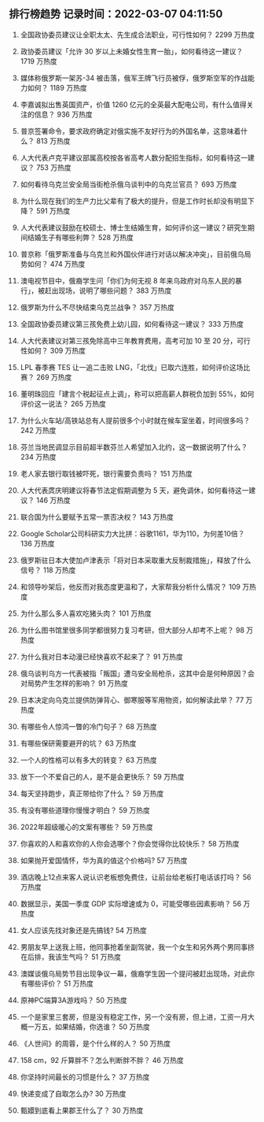 
## 排行榜趋势 记录时间：2022-03-07 04:11:50
  
  1. 全国政协委员建议让全职太太、先生成合法职业，可行性如何？ 2299 万热度
    
  2. 政协委员建议「允许 30 岁以上未婚女性生育一胎」，如何看待这一建议？ 1719 万热度
    
  3. 媒体称俄罗斯一架苏-34 被击落，俄军王牌飞行员被俘，俄罗斯空军的作战能力如何？ 1189 万热度
    
  4. 李嘉诚拟出售英国资产，价值 1260 亿元的全英最大配电公司，有什么值得关注的信息？ 936 万热度
    
  5. 普京签署命令，要求政府确定对俄实施不友好行为的外国名单，这意味着什么？ 813 万热度
    
  6. 人大代表卢克平建议部属高校按各省高考人数分配招生指标，如何看待这一建议？ 753 万热度
    
  7. 如何看待乌克兰安全局当街枪杀俄乌谈判中的乌克兰官员？ 693 万热度
    
  8. 为什么现在我们的生产力比父辈有了极大的提升，但是工作时长却没有明显下降？ 591 万热度
    
  9. 人大代表建议鼓励在校硕士、博士生结婚生育，如何评价这一建议？研究生期间结婚生子有哪些利弊？ 528 万热度
    
  10. 普京称「俄罗斯准备与乌克兰和外国伙伴进行对话以解决冲突」，目前俄乌局势如何？ 474 万热度
    
  11. 澳电视节目中，俄裔学生问「你们为何无视 8 年来乌政府对乌东人民的暴行」，被赶出现场，说明了哪些问题？ 383 万热度
    
  12. 俄罗斯为什么不尽快结束乌克兰战争？ 357 万热度
    
  13. 全国政协委员建议第三孩免费上幼儿园，如何看待这一建议？ 333 万热度
    
  14. 人大代表建议对第三孩免除高中三年教育费用，高考可加 10 至 20 分，可行性如何？ 309 万热度
    
  15. LPL 春季赛 TES 让一追二击败 LNG，「北伐」已取六连胜，如何评价这场比赛？ 269 万热度
    
  16. 董明珠回应「建言个税起征点上调」，称可以把高薪人群税负加到 55%，如何评价这一说法？ 265 万热度
    
  17. 为什么火车站/高铁站总有人提前很多个小时就在候车室坐着，时间很多吗？ 242 万热度
    
  18. 芬兰当地民调显示目前超半数芬兰人希望加入北约，这一数据说明了什么？ 234 万热度
    
  19. 老人家去银行取钱被吓死，银行需要负责吗？ 151 万热度
    
  20. 人大代表庹庆明建议将春节法定假期调整为 5 天，避免调休，如何看待这一建议？ 146 万热度
    
  21. 联合国为什么要赋予五常一票否决权？ 143 万热度
    
  22. Google Scholar公司科研实力大比拼：谷歌1161，华为110，为何差10倍？ 136 万热度
    
  23. 俄罗斯驻日本大使加卢津表示「将对日本采取重大反制裁措施」，释放了什么信号？ 118 万热度
    
  24. 和领导吵架后，他反而对我态度更温和了，大家帮我分析什么情况？ 109 万热度
    
  25. 为什么那么多人喜欢吃猪头肉？ 101 万热度
    
  26. 为什么图书馆里很多同学都很努力复习考研，但大部分人却考不上呢？ 98 万热度
    
  27. 为什么我对日本动漫已经快喜欢不起来了？ 91 万热度
    
  28. 俄乌谈判乌方一代表被指「叛国」遭乌安全局枪杀，这其中会是何种原因？会对局势产生怎样的影响？ 91 万热度
    
  29. 日本决定向乌克兰提供防弹背心、御寒服等军用物资，如何解读此举？ 77 万热度
    
  30. 有哪些令人惊鸿一瞥的冷门句子？ 68 万热度
    
  31. 有哪些保研需要避开的坑？ 63 万热度
    
  32. 一个人的性格可以有多大的转变？ 63 万热度
    
  33. 放下一个不爱自己的人，是不是会更快乐？ 59 万热度
    
  34. 每天坚持跑步，真正带给你了什么？ 59 万热度
    
  35. 有没有哪些道理你慢慢才明白？ 59 万热度
    
  36. 2022年超级暖心的文案有哪些？ 59 万热度
    
  37. 你喜欢的人和喜欢你的人你会选哪个？你会觉得你比较快乐？ 58 万热度
    
  38. 如果抛开爱国情怀，华为真的值这个价格吗? 57 万热度
    
  39. 酒店晚上12点来客人说认识老板想免费住，让前台给老板打电话该打吗？ 56 万热度
    
  40. 数据显示，美国一季度 GDP 实际增速或为 0，可能受哪些因素影响？ 56 万热度
    
  41. 女人应该先找对象还是先搞钱? 54 万热度
    
  42. 男朋友早上送我上班，他同事抢着坐副驾驶，我一个女生和另外两个男同事挤在后排，我该生气吗？ 51 万热度
    
  43. 澳媒谈俄乌局势节目出现争议一幕，俄裔学生因一个提问被赶出现场，对此你有哪些评价？ 51 万热度
    
  44. 原神PC端算3A游戏吗？ 50 万热度
    
  45. 一个是家里三套房，但是没有稳定工作，另一个没有房，但上进，工资一月大概一万五，如果结婚，你选谁？ 50 万热度
    
  46. 《人世间》的周蓉，是个什么样的人？ 50 万热度
    
  47. 158 cm，92 斤算胖不？怎么判断胖不胖？ 46 万热度
    
  48. 你坚持时间最长的习惯是什么？ 37 万热度
    
  49. 快递变成了自取怎么办? 30 万热度
    
  50. 甄嬛到底看上果郡王什么了？ 30 万热度
    